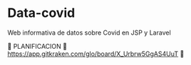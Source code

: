# Data-covid
Web informativa de datos sobre Covid en JSP y Laravel

:construction: PLANIFICACION :construction:
https://app.gitkraken.com/glo/board/X_Urbrw5GgAS4UuT
:santa:

